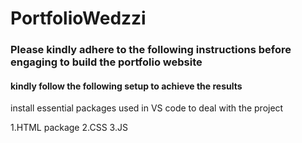 # PortfolioWedzzi

<h3> Please kindly adhere to the following instructions before engaging to build the portfolio website</h3>

#### kindly follow the following setup to achieve the results
<p> install essential packages used in VS code to deal with the project</p>
1.HTML package
2.CSS
3.JS
